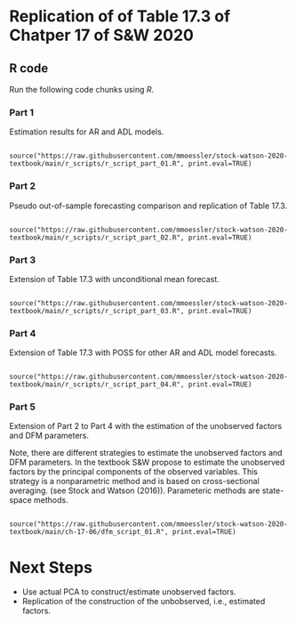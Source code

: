 
# Replication of of Table 17.3 of Chatper 17 of S&W 2020

## R code

Run the following code chunks using *R*.

### Part 1

Estimation results for AR and ADL models.

```

source("https://raw.githubusercontent.com/mmoessler/stock-watson-2020-textbook/main/r_scripts/r_script_part_01.R", print.eval=TRUE)

```

### Part 2

Pseudo out-of-sample forecasting comparison and replication of Table 17.3.

```

source("https://raw.githubusercontent.com/mmoessler/stock-watson-2020-textbook/main/r_scripts/r_script_part_02.R", print.eval=TRUE)

```

### Part 3

Extension of Table 17.3 with unconditional mean forecast.

```

source("https://raw.githubusercontent.com/mmoessler/stock-watson-2020-textbook/main/r_scripts/r_script_part_03.R", print.eval=TRUE)

```

### Part 4

Extension of Table 17.3 with POSS for other AR and ADL model forecasts.

```

source("https://raw.githubusercontent.com/mmoessler/stock-watson-2020-textbook/main/r_scripts/r_script_part_04.R", print.eval=TRUE)

```

### Part 5

Extension of Part 2 to Part 4 with the estimation of the unobserved factors and DFM parameters.

Note, there are different strategies to estimate the unobserved factors and DFM parameters. In the textbook S&W propose to estimate the unobserved factors by the principal components of the observed variables. This strategy is a nonparametric method and is based on cross-sectional averaging. (see Stock and Watson (2016)). Parameteric methods are state-space methods.

```

source("https://raw.githubusercontent.com/mmoessler/stock-watson-2020-textbook/main/ch-17-06/dfm_script_01.R", print.eval=TRUE)

```

<!--  
* Stock, J. H., & Watson, M. W. (2016). Dynamic factor models, factor-augmented vector autoregressions, and structural vector autoregressions in macroeconomics. In *Handbook of macroeconomics* (Vol. 2, pp. 415-525). Elsevier. *Ch.: 2.3*.
* Kilian, L., & Lütkepohl, H. (2017). *Structural vector autoregressive analysis*. Cambridge University Press. *Ch.: 16*.
-->

# Next Steps

* Use actual PCA to construct/estimate unobserved factors.
* Replication of the construction of the unbobserved, i.e., estimated factors.